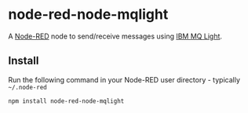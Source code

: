 node-red-node-mqlight
======================

A [Node-RED](http://nodered.org) node to send/receive messages using [IBM MQ Light](https://developer.ibm.com/messaging/mq-light/).

Install
-------

Run the following command in your Node-RED user directory - typically `~/.node-red`

    npm install node-red-node-mqlight
